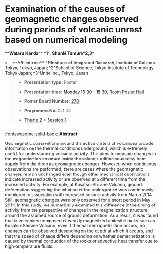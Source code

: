 # Examination of the causes of geomagnetic changes observed during periods of volcanic unrest based on numerical modeling

**^^Wataru Kanda^^ ^1^; Shunki Tamura^2,3^**

<!-- more -->> - **Affiliations:** ^1^Institute of Integrated Research, Institute of Science Tokyo, Tokyo, Japan; ^2^School of Science, Tokyo Institute of Technology, Tokyo Japan; ^3^Unito Inc., Tokyo, Japan

> - **Presentation type:** Poster

> - **Presentation time:** [Monday 16:30 - 18:30](../sessions_comparison.md#__tabbed_1_6), [Room Poster Hall](../maps_venue.md#__tabbed_1_1)

> - **Poster Board Number:** [270](../map_poster_boards.md#monday)

> - **Programme No:** 2.4.42

> - [Theme 2](../theme2.md) > [Session 4](../sessions/session-2-4.md)

--- 

:fontawesome-solid-book: **Abstract**

Geomagnetic observations around the active craters of volcanoes provide information on the thermal conditions underground, which is extremely useful for understanding volcanic activity. This aims to measure changes in the magnetization structure inside the volcanic edifice caused by heat supply from the deep as geomagnetic changes. However, when continuous observations are performed, there are cases where the geomagnetic changes remain unchanged even though other mechanical observations indicate increased activity or are observed at a different time from the increased activity. For example, at Kusatsu-Shirane Volcano, ground deformation suggesting the inflation of the underground was continuously monitored in association with increased seismic activity from March 2014. Still, geomagnetic changes were only observed for a short period in May 2014. In this study, we numerically examined this difference in the timing of activity from the perspective of changes in the magnetization structure around the assumed source of ground deformation. As a result, it was found that in volcanoes composed of weakly magnetized andesitic rocks such as Kusatsu-Shirane Volcano, even if thermal demagnetization occurs, no changes can be observed depending on the depth at which it occurs, and that the speed of change differs depending on whether demagnetization is caused by thermal conduction of the rocks or advective heat transfer due to high-temperature fluids. 

